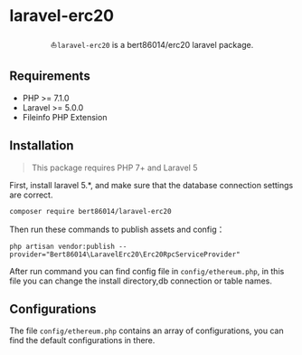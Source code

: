 # laravel-erc20

<p align="center">⛵<code>laravel-erc20</code> is a bert86014/erc20 laravel package.</p>



Requirements
------------
 - PHP >= 7.1.0
 - Laravel >= 5.0.0
 - Fileinfo PHP Extension

Installation
------------

> This package requires PHP 7+ and Laravel 5

First, install laravel 5.*, and make sure that the database connection settings are correct.

```
composer require bert86014/laravel-erc20
```

Then run these commands to publish assets and config：

```
php artisan vendor:publish --provider="Bert86014\LaravelErc20\Erc20RpcServiceProvider"
```
After run command you can find config file in `config/ethereum.php`, in this file you can change the install directory,db connection or table names.


Configurations
------------
The file `config/ethereum.php` contains an array of configurations, you can find the default configurations in there.



